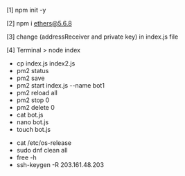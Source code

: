 [1] npm init -y

[2] npm i ethers@5.6.8

[3] change (addressReceiver and private key) in index.js file

[4] Terminal > node index

* cp index.js index2.js
* pm2 status
* pm2 save
* pm2 start index.js --name bot1
* pm2 reload all
* pm2 stop 0
* pm2 delete 0
* cat bot.js
* nano bot.js
* touch bot.js



- cat /etc/os-release
- sudo dnf clean all
- free -h
- ssh-keygen -R 203.161.48.203

